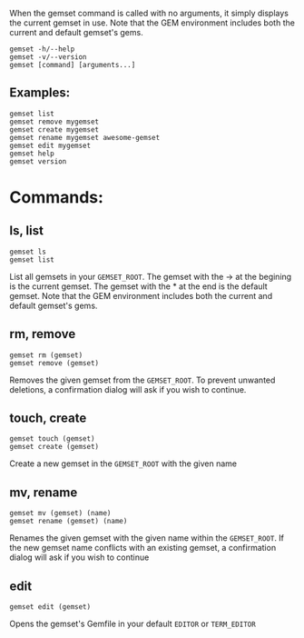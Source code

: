 When the gemset command is called with no arguments,
it simply displays the current gemset in use.
Note that the GEM environment includes both
the current and default gemset's gems.

    gemset -h/--help
    gemset -v/--version
    gemset [command] [arguments...]

Examples:
---------
    gemset list
    gemset remove mygemset
    gemset create mygemset
    gemset rename mygemset awesome-gemset
    gemset edit mygemset
    gemset help
    gemset version

Commands:
========

ls, list
--------
    gemset ls
    gemset list

List all gemsets in your `GEMSET_ROOT`.
The gemset with the -> at the begining is the current gemset.
The gemset with the * at the end is the default gemset.
Note that the GEM environment includes both the current and default gemset's gems.

rm, remove
----------
    gemset rm (gemset)
    gemset remove (gemset)

Removes the given gemset from the `GEMSET_ROOT`.
To prevent unwanted deletions, a confirmation dialog will ask if you wish to continue.

touch, create
-------------
    gemset touch (gemset)
    gemset create (gemset)

Create a new gemset in the `GEMSET_ROOT` with the given name

mv, rename
----------
    gemset mv (gemset) (name)
    gemset rename (gemset) (name)

Renames the given gemset with the given name within the `GEMSET_ROOT`.
If the new gemset name conflicts with an existing gemset,
a confirmation dialog will ask if you wish to continue

edit
----
    gemset edit (gemset)

Opens the gemset's Gemfile in your default `EDITOR` or `TERM_EDITOR`